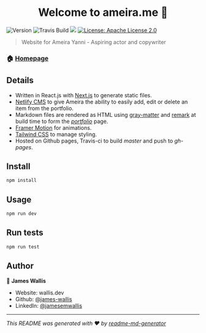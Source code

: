 <h1 align="center">Welcome to ameira.me 👋</h1>
<p>
  <img alt="Version" src="https://img.shields.io/badge/version-1.0.0-blue.svg?cacheSeconds=2592000" />
  <img alt="Travis Build" src="https://travis-ci.com/james-wallis/ameira.me.svg?token=DMsS4JoCUSe88oxSzNdL&branch=master" />
  <img src="https://codecov.io/gh/james-wallis/ameira.me/branch/master/graph/badge.svg?token=SBNUUIS30G" />
  <a href="#" target="_blank">
    <img alt="License: Apache License 2.0" src="https://img.shields.io/badge/License-Apache License 2.0-yellow.svg" />
  </a>
</p>

> Website for Ameira Yanni - Aspiring actor and copywriter

### 🏠 [Homepage](ameira.me)

## Details
* Written in React.js with [Next.js](https://nextjs.org/) to generate static files.
* [Netlify CMS](https://www.netlifycms.org/) to give Ameira the ability to easily add, edit or delete an item from the portfolio.
* Markdown files are rendered as HTML using [gray-matter](https://github.com/jonschlinkert/gray-matter) and [remark](https://github.com/remarkjs/remark) at build time to form the *[portfolio](ameira.me/portfolio)* page.
* [Framer Motion](https://www.framer.com/motion/) for animations.
* [Tailwind CSS](https://tailwindcss.com/) to manage styling.
* Hosted on Github pages, Travis-ci to build *master* and push to *gh-pages*.


## Install

```sh
npm install
```

## Usage

```sh
npm run dev
```

## Run tests

```sh
npm run test
```

## Author

👤 **James Wallis**

* Website: wallis.dev
* Github: [@james-wallis](https://github.com/james-wallis)
* LinkedIn: [@jamesemwallis](https://linkedin.com/in/jamesemwallis)

***
_This README was generated with ❤️ by [readme-md-generator](https://github.com/kefranabg/readme-md-generator)_
